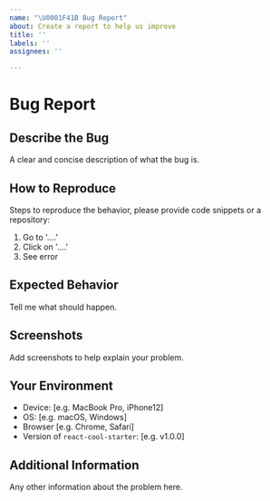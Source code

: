 ```yaml
---
name: "\U0001F41B Bug Report"
about: Create a report to help us improve
title: ''
labels: ''
assignees: ''

---
```


# Bug Report

## Describe the Bug

A clear and concise description of what the bug is.

## How to Reproduce

Steps to reproduce the behavior, please provide code snippets or a repository:

1. Go to '....'
2. Click on '....'
3. See error

## Expected Behavior

Tell me what should happen.

## Screenshots

Add screenshots to help explain your problem.

## Your Environment

- Device: [e.g. MacBook Pro, iPhone12]
- OS: [e.g. macOS, Windows]
- Browser [e.g. Chrome, Safari]
- Version of `react-cool-starter`: [e.g. v1.0.0]

## Additional Information

Any other information about the problem here.
